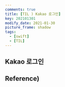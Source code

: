 ```yaml
---
comments: true
title: [TIL ) Kakao 로그인]
key: 202101301
modify_date: 2021-01-30
picture_frame: shadow
tags:
  - [swift]
  - [TIL]
---
```

 
## Kakao 로그인
 
## Reference)
